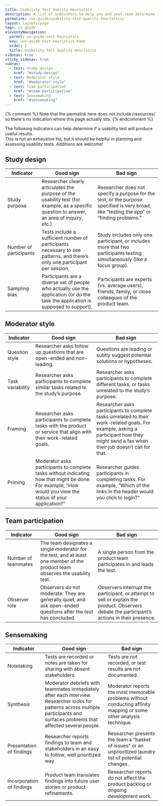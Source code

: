 ```yaml
---
title: Usability Test Quality Heuristics
description: A list of indicators to help you and your team determine if your usability test will produce useful results.
permalink: /ux-guide/usability-test-quality-heuristics/
layout: layouts/page
tags: ux-guide
eleventyNavigation: 
  parent: ux-guide-test-heuristics
  key: uux-guide-test-heuristics-home
  order: 1
  title: Usability Test Quality Heuristics
sidenav: true
sticky_sidenav: true
subnav:
  - text: Study design
    href: "#study-design"
  - text: Moderator style
    href: "#moderator-style"
  - text: Team participation
    href: "#team-participation"
  - text: Sensemaking
    href: "#sensemaking"
---
```

{% comment %}
Note that the permalink here does not include /resources/ so there's no indication where this page actually sits.
{% endcomment %}

The following indicators can help determine if a usability test will produce useful results.  
This is not an exhaustive list, but it should be helpful in planning and assessing usability tests. Additions are welcome!

## Study design
| Indicator | Good sign | Bad sign |
|--|--|--|
| Study purpose | Researcher clearly articulates the purpose of the usability test (for example, as a specific question to answer, an area of inquiry, etc.). | Researcher does not specify a purpose for the test, or the purpose specified is very broad, like “testing the app” or “finding problems.” |
| Number of participants | Tests include a sufficient number of participants necessary to see patterns, and there’s only one participant per session. | Study includes only one participant, or includes more that two participants testing simultaneously (like a focus group). |
| Sampling bias | Participants are a diverse set of people who actually use the application (or do the task the application is supposed to support). | Participants are experts (vs. average users), friends, family, or close colleagues of the product team.|

## Moderator style
| Indicator | Good sign | Bad sign |
|--|--|--|
| Question style | Researcher asks follow up questions that are open-ended and non-leading. | Questions are leading or subtly suggest potential solutions or hypotheses. |
| Task variability | Researcher asks participants to complete similar tasks related to the study’s purpose. | Researcher asks participants to complete different tasks, or tasks unrelated to the study’s purpose. |
| Framing | Researcher asks participants to complete tasks with the product or service that align with their work-related goals. | Researcher asks participants to complete tasks unrelated to their work-related goals. For example, asking a participant how they might send a fax when their job doesn’t call for that. |
| Priming | Moderator asks participants to complete tasks without indicating how that might be done. For example, “How would you view the status of your application?” | Researcher guides participants in completing tasks. For example, “Which of the links in the header would you click to login?” |

## Team participation
| Indicator | Good sign | Bad sign |
|--|--|--|
| Number of teammates | The team designates a single moderator for the test, and at least one member of the product team observes the usability test. | A single person from the product team participates in and leads the test. |
| Observer role | Observers do not moderate. They are generally quiet, and ask open-ended questions after the test has concluded. | Observers interrupt the participant, or attempt to sell or explain the product. Observers debate the participant’s actions in their presence. |

## Sensemaking
| Indicator | Good sign | Bad sign |
|--|--|--|
| Notetaking | Tests are recorded or notes are taken for sharing with absent stakeholders. | Tests are not recorded, or test results are not documented. |
| Synthesis | Moderator debriefs with teammates immediately after each interview. Researcher looks for patterns across multiple participants and surfaces problems that affected several people. | Moderator reports the most memorable problems without conducting affinity mapping or some other analysis technique. |
| Presentation of findings | Researcher reports findings to team and stakeholders in an easy to follow, well prioritized way. | Researcher presents the team a “basket of issues” or an unprioritized laundry list of potential changes. |
| Incorporation of findings | Product team translates findings into future user stories or product refinements. | Researcher reports do not affect the product backlog or ongoing development work. |
